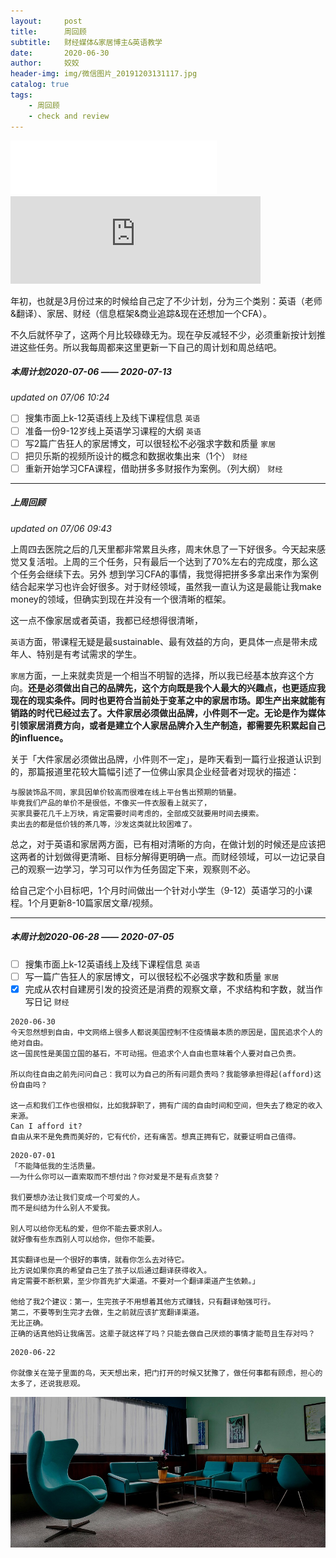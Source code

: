 ```yaml
---
layout:     post
title:      周回顾
subtitle:   财经媒体&家居博主&英语教学
date:       2020-06-30
author:     姣姣
header-img: img/微信图片_20191203131117.jpg
catalog: true
tags:
    - 周回顾
    - check and review
---
```


<iframe frameborder="no" border="0" marginwidth="0" marginheight="0" width=330 height=86 src="//music.163.com/outchain/player?type=2&id=29723041&auto=0&height=66"></iframe>

<div align=life> 
<iframe frameborder="no" marginwidth="0" marginheight="0" width=400 height=140 src="https://music.163.com/outchain/player?type=2&id=34341360&auto=0&height=66"></iframe>
</div>

年初，也就是3月份过来的时候给自己定了不少计划，分为三个类别：英语（老师&翻译）、家居、财经（信息框架&商业追踪&现在还想加一个CFA）。

不久后就怀孕了，这两个月比较碌碌无为。现在孕反减轻不少，必须重新按计划推进这些任务。所以我每周都来这里更新一下自己的周计划和周总结吧。


##### 本周计划2020-07-06 —— 2020-07-13 
*updated on 07/06 10:24*

- [ ]  搜集市面上k-12英语线上及线下课程信息 `英语`
- [ ]  准备一份9-12岁线上英语学习课程的大纲 `英语`
- [ ]  写2篇广告狂人的家居博文，可以很轻松不必强求字数和质量 `家居`
- [ ]  把贝乐斯的视频所设计的概念和数据收集出来（1个） `财经`
- [ ]  重新开始学习CFA课程，借助拼多多财报作为案例。（列大纲） `财经`

---

##### 上周回顾
*updated on 07/06 09:43*

上周四去医院之后的几天里都非常累且头疼，周末休息了一下好很多。今天起来感觉又复活啦。上周的三个任务，只有最后一个达到了70%左右的完成度，那么这个任务会继续下去。另外
想到学习CFA的事情，我觉得把拼多多拿出来作为案例结合起来学习也许会好很多。对于财经领域，虽然我一直认为这是最能让我make money的领域，但确实到现在并没有一个很清晰的框架。

这一点不像家居或者英语，我都已经想得很清晰，

`英语`方面，带课程无疑是最sustainable、最有效益的方向，更具体一点是带未成年人、特别是有考试需求的学生。

`家居`方面，一上来就卖货是一个相当不明智的选择，所以我已经基本放弃这个方向。**还是必须做出自己的品牌先，这个方向既是我个人最大的兴趣点，也更适应我现在的现实条件。同时也更符合当前处于变革之中的家居市场。即生产出来就能有销路的时代已经过去了。大件家居必须做出品牌，小件则不一定。无论是作为媒体引领家居消费方向，或者是建立个人家居品牌介入生产制造，都需要先积累起自己的influence。**

关于「大件家居必须做出品牌，小件则不一定」，是昨天看到一篇行业报道认识到的，那篇报道里花较大篇幅引述了一位佛山家具企业经营者对现状的描述：

```
与服装饰品不同，家具因单价较高而很难在线上平台售出预期的销量。
毕竟我们产品的单价不是很低，不像买一件衣服看上就买了，
买家具要花几千上万块，肯定需要时间考虑的，全部成交就要用时间去摸索。
卖出去的都是低价钱的茶几等，沙发这类就比较困难了。

```
总之，对于英语和家居两方面，已有相对清晰的方向，在做计划的时候还是应该把这两者的计划做得更清晰、目标分解得更明确一点。而财经领域，可以一边记录自己的观察一边学习，学习可以作为任务固定下来，观察则不必。

给自己定个小目标吧，1个月时间做出一个针对小学生（9-12）英语学习的小课程。1个月更新8-10篇家居文章/视频。

---

##### 本周计划2020-06-28 —— 2020-07-05

- [ ]  搜集市面上k-12英语线上及线下课程信息 `英语`
- [ ]  写一篇广告狂人的家居博文，可以很轻松不必强求字数和质量 `家居`
- [x]  完成从农村自建房引发的投资还是消费的观察文章，不求结构和字数，就当作写日记 `财经`

```
2020-06-30 
今天忽然想到自由，中文网络上很多人都说美国控制不住疫情最本质的原因是，国民追求个人的绝对自由。
这一国民性是美国立国的基石，不可动摇。但追求个人自由也意味着个人要对自己负责。

所以向往自由之前先问问自己：我可以为自己的所有问题负责吗？我能够承担得起(afford)这份自由吗？

这一点和我们工作也很相似，比如我辞职了，拥有广阔的自由时间和空间，但失去了稳定的收入来源。
Can I afford it? 
自由从来不是免费而美好的，它有代价，还有痛苦。想真正拥有它，就要证明自己值得。

```

```
2020-07-01
「不能降低我的生活质量。
——为什么你可以一直索取而不想付出？你对爱是不是有点贪婪？

我们要想办法让我们变成一个可爱的人。
而不是纠结为什么别人不爱我。

别人可以给你无私的爱，但你不能去要求别人。
就好像有些东西别人可以给你，但你不能要。

其实翻译也是一个很好的事情，就看你怎么去对待它。
比方说如果你真的希望自己生了孩子以后通过翻译获得收入。
肯定需要不断积累，至少你首先扩大渠道。不要对一个翻译渠道产生依赖。」

他给了我2个建议：第一，生完孩子不用想着其他方式赚钱，只有翻译勉强可行。
第二，不要等到生完才去做，生之前就应该扩宽翻译渠道。
无比正确。
正确的话真他妈让我痛苦。这辈子就这样了吗？只能去做自己厌烦的事情才能苟且生存对吗？

```

```
2020-06-22

你就像关在笼子里面的鸟，天天想出来，把门打开的时候又犹豫了，做任何事都有顾虑，担心的太多了，还说我悲观。

```

![img](/img/1_kKG86FEw2XG-NL5Qqg9vhw.jpeg)



